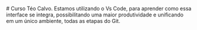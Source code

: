 \# Curso Téo Calvo.
Estamos utilizando o Vs Code, para aprender como essa interface se integra, possibilitando uma maior produtividade e unificando em um único ambiente, todas as etapas do Git.
